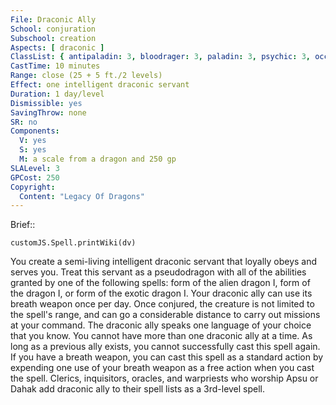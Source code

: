 ```yaml
---
File: Draconic Ally
School: conjuration
Subschool: creation
Aspects: [ draconic ]
ClassList: { antipaladin: 3, bloodrager: 3, paladin: 3, psychic: 3, occultist: 3, sorcerer: 3, wizard: 3, spiritualist: 3, summoner: 3, unchained summoner: 3 }
CastTime: 10 minutes
Range: close (25 + 5 ft./2 levels)
Effect: one intelligent draconic servant
Duration: 1 day/level
Dismissible: yes
SavingThrow: none
SR: no
Components:
  V: yes
  S: yes
  M: a scale from a dragon and 250 gp
SLALevel: 3
GPCost: 250
Copyright:
  Content: "Legacy Of Dragons"
---
```

Brief:: 

```dataviewjs
customJS.Spell.printWiki(dv)
```

You create a semi-living intelligent draconic servant that loyally obeys and serves you. Treat this servant as a pseudodragon with all of the abilities granted by one of the following spells: form of the alien dragon I, form of the dragon I, or form of the exotic dragon I. Your draconic ally can use its breath weapon once per day. Once conjured, the creature is not limited to the spell's range, and can go a considerable distance to carry out missions at your command. The draconic ally speaks one language of your choice that you know. You cannot have more than one draconic ally at a time. As long as a previous ally exists, you cannot successfully cast  this spell again. If you have a breath weapon, you can cast this spell as a standard action by expending one use of your breath weapon as a free action when you cast the spell.  Clerics, inquisitors, oracles, and warpriests who worship Apsu or Dahak add draconic ally to their spell lists as a 3rd-level spell.
